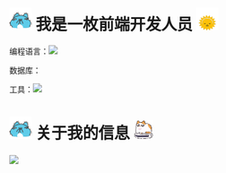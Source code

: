 # <img src="./gif/bugcat_roftl.gif" width="40px"> 我是一枚前端开发人员 <img src="./gif/blob-sun.gif" width="40px">

编程语言：<a href=""><img src="https://img.shields.io/badge/-JavaScript-black?style=flat&logo=javascript"/></a> 

数据库：

工具：<a><img src="https://img.shields.io/badge/-VsCode-blue?logo=vscode&style=flat" /></a>

# <img src="./gif/bugcat_roftl.gif" width="40px"> 关于我的信息 <img src="./gif/cat-roomba-exceptionally-fast.gif" width="35px">

<a href="https://github.com/zhou-jiejie">
    <img align="center" src="https://github-readme-stats.vercel.app/api?username=zhou-jiejie&show_icons=true&theme=synthwave"/>
</a>

